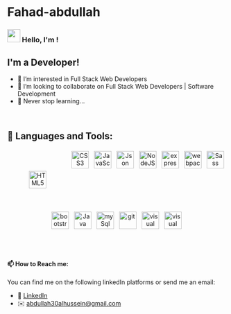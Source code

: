 # Fahad-abdullah

### <img src="https://media.giphy.com/media/hvRJCLFzcasrR4ia7z/giphy.gif" width="30px"> Hello, I'm []()!
## I'm a Developer!
- 👀 I’m interested in Full Stack Web Developers
- 💞️ I’m looking to collaborate on Full Stack Web Developers | Software Development
- 🌱 Never stop learning...

<!---
 is a ✨ special ✨ repository because its `README.md` (this file) appears on your GitHub profile.
You can click the Preview link to take a look at your changes.
--->
<br>

## 🧰 Languages and Tools:

<p align="center">
<img src="https://user-images.githubusercontent.com/70335592/113712264-96b8ac00-96ee-11eb-81e4-966c6ef5f08e.jpg" alt="HTML5" height="40" style="vertical-align:top; margin:50px">
<img src="https://user-images.githubusercontent.com/70335592/113714365-fa43d900-96f0-11eb-8642-e33f717d576a.jpg" alt="CSS3" height="40" style="vertical-align:top; margin:4px">
<img src="https://user-images.githubusercontent.com/70335592/113714384-ff088d00-96f0-11eb-9299-5dc5adfecf17.jpg" alt="JavaScript" height="40" style="vertical-align:top; margin:4px">
<img src="https://user-images.githubusercontent.com/70335592/113714410-0891f500-96f1-11eb-93a4-a51cae952551.jpg" alt="Json" height="40" style="vertical-align:top; margin:4px">
<img src="https://user-images.githubusercontent.com/70335592/113714429-0cbe1280-96f1-11eb-9f8a-c2963c411d2c.jpg" alt="NodeJS" height="40" style="vertical-align:top; margin:4px">
<img src="https://user-images.githubusercontent.com/70335592/113714494-20697900-96f1-11eb-8b53-65844b60e784.jpg" alt="express" height="40" style="vertical-align:top; margin:4px">
<img src="https://user-images.githubusercontent.com/70335592/113714417-0af44f00-96f1-11eb-8dee-20eabe92a0fe.jpg" alt="webpack" height="40" style="vertical-align:top; margin:4px">
<img src="https://user-images.githubusercontent.com/70335592/113714395-0465d780-96f1-11eb-8755-9a59b5b0129e.jpg" alt="Sass" height="40" style="vertical-align:top; margin:4px">
<img src="https://user-images.githubusercontent.com/70335592/113714442-0f206c80-96f1-11eb-93b4-7bf7b120928c.jpg" alt="bootstrap 5" height="40" style="vertical-align:top; margin:4px">
<img src="https://user-images.githubusercontent.com/70335592/113714485-1ba4c500-96f1-11eb-8ef7-166ae8e265ac.jpg" alt="Java" height="40" style="vertical-align:top; margin:4px">
<img src="https://user-images.githubusercontent.com/70335592/113714631-45f68280-96f1-11eb-973d-0c1476c74354.jpg" alt="mySql" height="40" style="vertical-align:top; margin:4px">
<img src="https://user-images.githubusercontent.com/70335592/113714465-16e01100-96f1-11eb-9af9-2f8f8a6c9423.jpg" alt="git" height="40" style="vertical-align:top; margin:4px">
<!-- <img src="https://user-images.githubusercontent.com/70335592/113716443-46901880-96f3-11eb-9d96-5b43ea27dc1a.jpg" alt="github" height="40" style="vertical-align:top; margin:4px"> -->
<img src="https://user-images.githubusercontent.com/70335592/113718966-d8008a00-96f5-11eb-91ee-5f9fbd69b2dd.jpg" alt="visual studio" height="40" style="vertical-align:top; margin:4px">
 <img src="https://user-images.githubusercontent.com/70335592/124342677-46a69400-dbce-11eb-937b-3d6dd25074f9.jpg" alt="visual studio" height="40" style="vertical-align:top; margin:4px">
</P>

<br>
<br>


#### 📫 How to Reach me:
You can find me on the following linkedIn platforms or send me an email:
* 👔 [LinkedIn](https://www.linkedin.com/in/abdullah-alhussein1)
* ✉️ [abdullah30alhussein@gmail.com](mailto:abdullah30alhussein@gmail.com)

